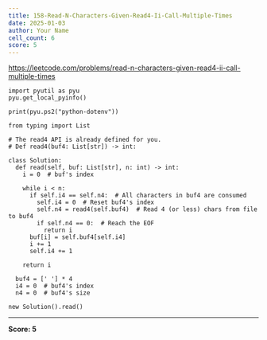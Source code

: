 ```yaml
---
title: 158-Read-N-Characters-Given-Read4-Ii-Call-Multiple-Times
date: 2025-01-03
author: Your Name
cell_count: 6
score: 5
---
```


https://leetcode.com/problems/read-n-characters-given-read4-ii-call-multiple-times


```
import pyutil as pyu
pyu.get_local_pyinfo()
```


```
print(pyu.ps2("python-dotenv"))
```


```
from typing import List
```


```
# The read4 API is already defined for you.
# Def read4(buf4: List[str]) -> int:

class Solution:
  def read(self, buf: List[str], n: int) -> int:
    i = 0  # buf's index

    while i < n:
      if self.i4 == self.n4:  # All characters in buf4 are consumed
        self.i4 = 0  # Reset buf4's index
        self.n4 = read4(self.buf4)  # Read 4 (or less) chars from file to buf4
        if self.n4 == 0:  # Reach the EOF
          return i
      buf[i] = self.buf4[self.i4]
      i += 1
      self.i4 += 1

    return i

  buf4 = [' '] * 4
  i4 = 0  # buf4's index
  n4 = 0  # buf4's size
```


```
new Solution().read()
```


---
**Score: 5**